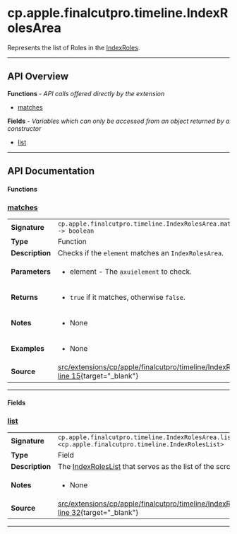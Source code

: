 # cp.apple.finalcutpro.timeline.IndexRolesArea

Represents the list of Roles in the [IndexRoles](cp.apple.finalcutpro.timeline.IndexRoles.md).

---

## API Overview
**Functions** - _API calls offered directly by the extension_
 * [matches](#matches)

**Fields** - _Variables which can only be accessed from an object returned by a constructor_
 * [list](#list)


---

## API Documentation

#### Functions


### [matches](#matches)

|                                             |                                                                                     |
| --------------------------------------------|-------------------------------------------------------------------------------------|
| **Signature**                               | `cp.apple.finalcutpro.timeline.IndexRolesArea.matches(element) -> boolean`                                                                    |
| **Type**                                    | Function                                                                     |
| **Description**                             | Checks if the `element` matches an `IndexRolesArea`.                                                                     |
| **Parameters**                              | <ul><li>element	- The `axuielement` to check.</li></ul> |
| **Returns**                                 | <ul><li>`true` if it matches, otherwise `false`.</li></ul>          |
| **Notes**                                   | <ul><li>None</li></ul> |
| **Examples**                                | <ul><li>None</li></ul> |
| **Source**                                  | [src/extensions/cp/apple/finalcutpro/timeline/IndexRolesArea.lua line 15](https://github.com/CommandPost/CommandPost/blob/develop/src/extensions/cp/apple/finalcutpro/timeline/IndexRolesArea.lua#L15){target="_blank"} |

---

#### Fields


### [list](#list)

|                                             |                                                                                     |
| --------------------------------------------|-------------------------------------------------------------------------------------|
| **Signature**                               | `cp.apple.finalcutpro.timeline.IndexRolesArea.list <cp.apple.finalcutpro.timeline.IndexRolesList>`                                                                    |
| **Type**                                    | Field                                                                     |
| **Description**                             | The [IndexRolesList](cp.apple.finalcutpro.timeline.IndexRolesList.md) that serves as the list of the scroll area.                                                                     |
| **Notes**                                   | <ul><li>None</li></ul> |
| **Source**                                  | [src/extensions/cp/apple/finalcutpro/timeline/IndexRolesArea.lua line 32](https://github.com/CommandPost/CommandPost/blob/develop/src/extensions/cp/apple/finalcutpro/timeline/IndexRolesArea.lua#L32){target="_blank"} |

---

